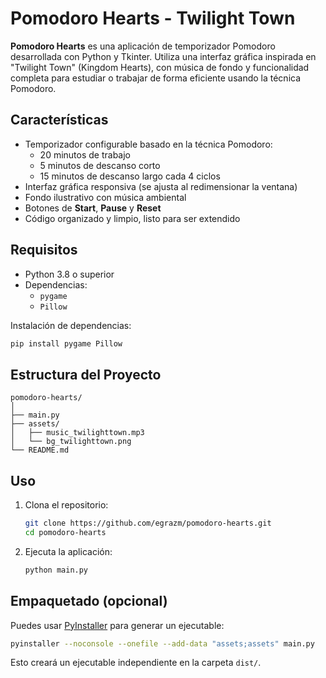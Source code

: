 # Pomodoro Hearts - Twilight Town

**Pomodoro Hearts** es una aplicación de temporizador Pomodoro desarrollada con Python y Tkinter. Utiliza una interfaz gráfica inspirada en "Twilight Town" (Kingdom Hearts), con música de fondo y funcionalidad completa para estudiar o trabajar de forma eficiente usando la técnica Pomodoro.

## Características

- Temporizador configurable basado en la técnica Pomodoro:
  - 20 minutos de trabajo
  - 5 minutos de descanso corto
  - 15 minutos de descanso largo cada 4 ciclos
- Interfaz gráfica responsiva (se ajusta al redimensionar la ventana)
- Fondo ilustrativo con música ambiental
- Botones de **Start**, **Pause** y **Reset**
- Código organizado y limpio, listo para ser extendido

## Requisitos

- Python 3.8 o superior
- Dependencias:
  - `pygame`
  - `Pillow`

Instalación de dependencias:

```bash
pip install pygame Pillow
```

## Estructura del Proyecto

```
pomodoro-hearts/
│
├── main.py
├── assets/
│   ├── music_twilighttown.mp3
│   └── bg_twilighttown.png
└── README.md
```

## Uso

1. Clona el repositorio:
   ```bash
   git clone https://github.com/egrazm/pomodoro-hearts.git
   cd pomodoro-hearts
   ```

2. Ejecuta la aplicación:
   ```bash
   python main.py
   ```

## Empaquetado (opcional)

Puedes usar [PyInstaller](https://www.pyinstaller.org/) para generar un ejecutable:

```bash
pyinstaller --noconsole --onefile --add-data "assets;assets" main.py
```

Esto creará un ejecutable independiente en la carpeta `dist/`.
